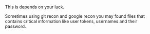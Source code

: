 This is depends on your luck.

Sometimes using git recon and google recon you may found files that contains critical information like user tokens, usernames and their password.


